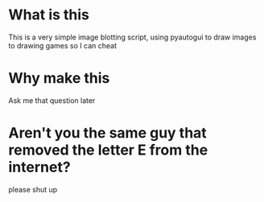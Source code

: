 # What is this
This is a very simple image blotting script, using pyautogui to draw images to drawing games so I can cheat
# Why make this
Ask me that question later
# Aren't you the same guy that removed the letter E from the internet?
please shut up 
